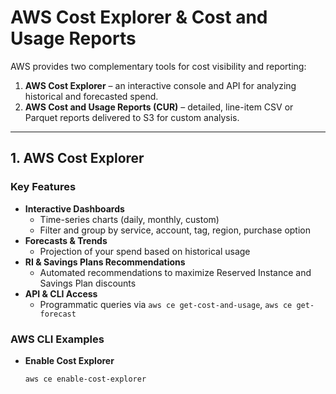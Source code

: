 # AWS Cost Explorer & Cost and Usage Reports

AWS provides two complementary tools for cost visibility and reporting:

1. **AWS Cost Explorer** – an interactive console and API for analyzing historical and forecasted spend.  
2. **AWS Cost and Usage Reports (CUR)** – detailed, line-item CSV or Parquet reports delivered to S3 for custom analysis.

---

## 1. AWS Cost Explorer

### Key Features
- **Interactive Dashboards**  
  - Time-series charts (daily, monthly, custom)  
  - Filter and group by service, account, tag, region, purchase option  
- **Forecasts & Trends**  
  - Projection of your spend based on historical usage  
- **RI & Savings Plans Recommendations**  
  - Automated recommendations to maximize Reserved Instance and Savings Plan discounts  
- **API & CLI Access**  
  - Programmatic queries via `aws ce get-cost-and-usage`, `aws ce get-forecast`

### AWS CLI Examples

- **Enable Cost Explorer**  
  ```bash
  aws ce enable-cost-explorer
